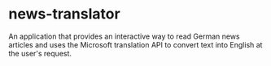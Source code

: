 news-translator
===============

An application that provides an interactive way to read German news articles and uses the Microsoft translation API to convert text into English at the user's request.

